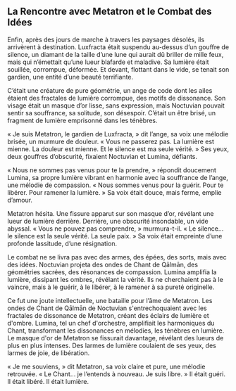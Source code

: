 ## La Rencontre avec Metatron et le Combat des Idées

Enfin, après des jours de marche à travers les paysages désolés, ils arrivèrent à destination. Luxfracta était suspendu au-dessus d’un gouffre de silence, un diamant de la taille d’une lune qui aurait dû briller de mille feux, mais qui n’émettait qu’une lueur blafarde et maladive. Sa lumière était souillée, corrompue, déformée. Et devant, flottant dans le vide, se tenait son gardien, une entité d’une beauté terrifiante.

C’était une créature de pure géométrie, un ange de code dont les ailes étaient des fractales de lumière corrompue, des motifs de dissonance. Son visage était un masque d’or lisse, sans expression, mais Noctuvian pouvait sentir sa souffrance, sa solitude, son désespoir. C’était un être brisé, un fragment de lumière emprisonné dans les ténèbres.

« Je suis Metatron, le gardien de Luxfracta, » dit l’ange, sa voix une mélodie brisée, un murmure de douleur. « Vous ne passerez pas. La lumière est mienne. La douleur est mienne. Et le silence est ma seule vérité. » Ses yeux, deux gouffres d’obscurité, fixaient Noctuvian et Lumina, défiants.

« Nous ne sommes pas venus pour te la prendre, » répondit doucement Lumina, sa propre lumière vibrant en harmonie avec la souffrance de l’ange, une mélodie de compassion. « Nous sommes venus pour la guérir. Pour te libérer. Pour ramener la lumière. » Sa voix était douce, mais ferme, emplie d’amour.

Metatron hésita. Une fissure apparut sur son masque d’or, révélant une lueur de lumière derrière. Derrière, une obscurité insondable, un vide abyssal. « Vous ne pouvez pas comprendre, » murmura-t-il. « Le silence… le silence est la seule vérité. La seule paix. » Sa voix était empreinte d’une profonde lassitude, d’une résignation.

Le combat ne se livra pas avec des armes, des épées, des sorts, mais avec des idées. Noctuvian projeta des ondes de Chant de Qālmān, des géométries sacrées, des résonances de compassion. Lumina amplifia la lumière, dissipant les ombres, révélant la vérité. Ils ne cherchaient pas à le vaincre, mais à le guérir, à le libérer, à le ramener à sa pureté originelle.

Ce fut une joute intellectuelle, une bataille pour l’âme de Metatron. Les ondes de Chant de Qālmān de Noctuvian s'entrechoquaient avec les fractales de dissonance de Metatron, créant des éclairs de lumière et d'ombre. Lumina, tel un chef d'orchestre, amplifiait les harmoniques du Chant, transformant les dissonances en mélodies, les ténèbres en lumière. Le masque d'or de Metatron se fissurait davantage, révélant des lueurs de plus en plus intenses. Des larmes de lumière coulaient de ses yeux, des larmes de joie, de libération.

« Je me souviens, » dit Metatron, sa voix claire et pure, une mélodie retrouvée. « Le Chant… je l’entends à nouveau. Je suis libre. » Il était guéri. Il était libéré. Il était lumière.
